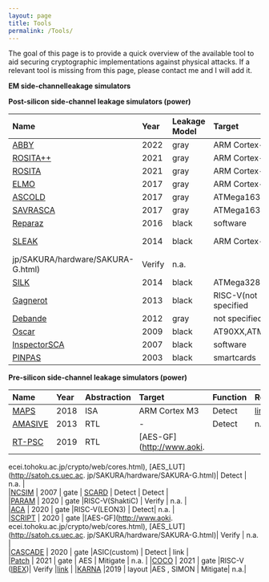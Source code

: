 ```yaml
---
layout: page
title: Tools
permalink: /Tools/
---
```



The goal of this page is to provide a quick overview of the available tool to aid securing cryptographic implementations against physical attacks. If a relevant tool is missing from this page, please contact me and I will add it. 


**EM side-channelleakage simulators**

**Post-silicon side-channel leakage simulators (power)**

|**Name**      | **Year**|**Leakage Model**|**Target**|**Function** |**Repo**|
|:--------------|:-------|:------|:--------------|:--------------|:--------------|
|[ABBY](https://link.springer.com/chapter/10.1007/978-3-319-89641-0_5)    | 2022    | gray        | ARM Cortex-M0|  Detect     |   [link](https://github.com/cryptolu/maps)|       
|[ROSITA++](https://link.springer.com/chapter/10.1007/978-3-319-89641-0_5)| 2021    | gray        | ARM Cortex-M0|  Mitigate (2-order)|   [link](https://github.com/cryptolu/maps)|         
|[ROSITA](https://link.springer.com/chapter/10.1007/978-3-642-42001-6_12)  | 2021    | gray        | ARM Cortex-M0|  Mitigate (1-order)|      n.a. |  
|[ELMO](https://jin.ece.ufl.edu/papers/VTS19.pdf)    | 2017    | gray        | ARM Cortex-M0|  Detect     |  n.a.     |         
|[ASCOLD](https://citeseerx.ist.psu.edu/viewdoc/download?doi=10.1.1.113.638&rep=rep1&type=pdf)  | 2017    | gray        | ATMega163    | Detect     |         |              
|[SAVRASCA](https://arxiv.org/abs/1911.08813)| 2017    | gray        | ATMega163    |   n.a.      |         
|[Reparaz](https://eprint.iacr.org/2020/1192) | 2016    | black       | software     | Detect|    n.a.     |         
|[SLEAK](https://dl.acm.org/doi/10.1145/3383445)   | 2014    | black       | ARM Cortex-A8| [AES_LUT](http://satoh.cs.uec.ac.
jp/SAKURA/hardware/SAKURA-G.html)|Verify   |   n.a.  |       
|[SILK](https://www.esat.kuleuven.be/cosic/publications/article-3204.pdf)    | 2014    | black       | ATMega328P   |  Detect     |    link     |         
|[Gagnerot](https://link.springer.com/article/10.1007/s11227-021-03927-w)| 2013    | black       | RISC-V(not specified|  Mitigate   |     n.a.  |
|[Debande](https://pure.tugraz.at/ws/portalfiles/portal/30823144/main.pdf) | 2012    | gray        |not specified| Verify |[link](https://github.com/IAIK/coco-ibex)      |
|[Oscar](https://ieeexplore.ieee.org/document/8942173)   | 2009    | black       |AT90XX,ATMegaXX | Mitigate| n.a.|
|[InspectorSCA](https://ieeexplore.ieee.org/document/8942173)|2007 | black       |software | Mitigate| n.a.|
|[PINPAS](https://ieeexplore.ieee.org/document/8942173)     |2003  | black       |smartcards  | Mitigate| n.a.|

**Pre-silicon side-channel leakage simulators (power)**

|**Name**        | **Year**|**Abstraction**|**Target**    |**Function** |**Repo**|
|:--------------|:---------|:-----------|:--------------|:--------------|:--------------|
|[MAPS](https://link.springer.com/chapter/10.1007/978-3-319-89641-0_5)      | 2018    | ISA          | ARM Cortex M3|  Detect     |   [link](https://github.com/cryptolu/maps)|         
|[AMASIVE](https://link.springer.com/chapter/10.1007/978-3-642-42001-6_12)   | 2013    | RTL          |      -       |  Detect     |      n.a.   |  
|[RT-PSC](https://jin.ece.ufl.edu/papers/VTS19.pdf)    | 2019    | RTL          |[AES-GF](http://www.aoki.
ecei.tohoku.ac.jp/crypto/web/cores.html), [AES_LUT](http://satoh.cs.uec.ac.
jp/SAKURA/hardware/SAKURA-G.html)| Detect       |  n.a.     |         
|[NCSIM](https://citeseerx.ist.psu.edu/viewdoc/download?doi=10.1.1.113.638&rep=rep1&type=pdf)     | 2007    | gate         | [SCARD](https://cordis.europa.eu/project/id/507270)  | Detect     | Detect        |              
|[PARAM](https://arxiv.org/abs/1911.08813)     | 2020    | gate         |RISC-V(ShaktiC)             | Verify     |   n.a.      |         
|[ACA](https://eprint.iacr.org/2020/1192)       | 2020    | gate         |RISC-V(LEON3)               | Detect|    n.a.     |         
|[SCRIPT](https://dl.acm.org/doi/10.1145/3383445)    | 2020    | gate         |[AES-GF](http://www.aoki.
ecei.tohoku.ac.jp/crypto/web/cores.html), [AES_LUT](http://satoh.cs.uec.ac.
jp/SAKURA/hardware/SAKURA-G.html)|  Verify   |   n.a.  |       
|[CASCADE](https://www.esat.kuleuven.be/cosic/publications/article-3204.pdf)   | 2020    | gate         |ASIC(custom)                |  Detect     |    link     |         
|[Patch](https://link.springer.com/article/10.1007/s11227-021-03927-w)     | 2021    | gate         |    AES                     |  Mitigate   |     n.a.  |
|[COCO](https://pure.tugraz.at/ws/portalfiles/portal/30823144/main.pdf)      | 2021    | gate         |RISC-V ([IBEX](https://github.com/lowRISC/ibex))| Verify |[link](https://github.com/IAIK/coco-ibex)      |
|[KARNA](https://ieeexplore.ieee.org/document/8942173)     |2019     | layout       |AES , SIMON  | Mitigate| n.a.|

